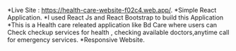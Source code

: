 *Live Site : https://health-care-website-f02c4.web.app/.
*Simple React Application.
*I used React Js and React Bootstrap to build this Application
*This is a Health care releated application like Bd Care where users can Check checkup services for health , checking available doctors,anytime call for emergency services.
*Responsive  Website.
